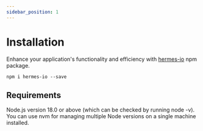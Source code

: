 ```yaml
---
sidebar_position: 1
---
```


# Installation
Enhance your application's functionality and efficiency with [hermes-io](https://www.npmjs.com/package/hermes-io) npm package.

```
npm i hermes-io --save
```

## Requirements
Node.js version 18.0 or above (which can be checked by running node -v). You can use nvm for managing multiple Node versions on a single machine installed.
